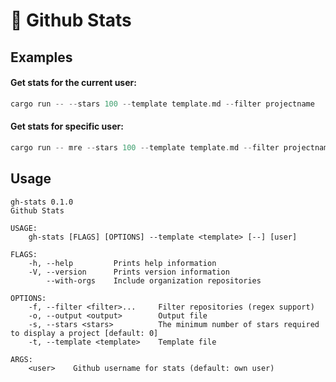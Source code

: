 # 🌟 Github Stats

## Examples

#### Get stats for the current user:

```rust
cargo run -- --stars 100 --template template.md --filter projectname
```

#### Get stats for specific user:

```rust
cargo run -- mre --stars 100 --template template.md --filter projectname
```

## Usage

```
gh-stats 0.1.0
Github Stats

USAGE:
    gh-stats [FLAGS] [OPTIONS] --template <template> [--] [user]

FLAGS:
    -h, --help         Prints help information
    -V, --version      Prints version information
        --with-orgs    Include organization repositories

OPTIONS:
    -f, --filter <filter>...     Filter repositories (regex support)
    -o, --output <output>        Output file
    -s, --stars <stars>          The minimum number of stars required to display a project [default: 0]
    -t, --template <template>    Template file

ARGS:
    <user>    Github username for stats (default: own user)
```
